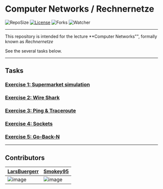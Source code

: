 ﻿# Computer Networks / Rechnernetze
 
![RepoSize](https://img.shields.io/github/repo-size/Smokey95/AIN_Computer_Networks)
[![License](https://img.shields.io/github/license/Smokey95/AIN_Computer_Networks?color=green)](https://cdn130.picsart.com/272563229032201.jpg?r1024x1024)
![Forks](https://img.shields.io/github/forks/Smokey95/AIN_Computer_Networks?color=green&style=social)
![Watcher](https://img.shields.io/github/watchers/Smokey95/AIN_Computer_Networks?style=social)

---

This repository is intended for the lecture **Computer Networks"", formally known as *Rechnernetze*
 
See the several tasks below.

---

## Tasks

### [Exercise 1: Supermarket simulation](https://github.com/Smokey95/Computer_Networks/tree/master/01_Exercise_Supermarket)
### [Exercise 2: Wire Shark](https://github.com/Smokey95/Computer_Networks/tree/master/02_Exercise_WireShark)
### [Exercise 3: Ping & Traceroute](https://github.com/Smokey95/Computer_Networks/tree/master/03_Exercise_Ping_Traceroute)

### [Exercise 4: Sockets](https://github.com/Smokey95/AIN_Computer_Networks/tree/master/04_Exercise_Sockets)

### [Exercise 5: Go-Back-N](https://github.com/Smokey95/AIN_Computer_Networks/tree/master/05_GoBackN)
---

## Contributors
| [LarsBuergerr](https://github.com/LarsBuergerr)  |  [Smokey95](https://github.com/Smokey95) | 
|---|---|
| ![image](https://github-readme-streak-stats.herokuapp.com/?user=LarsBuergerr) | ![image](https://github-readme-streak-stats.herokuapp.com/?user=Smokey95)  |
